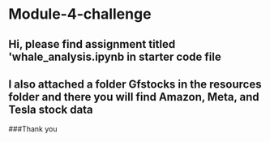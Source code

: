 # Module-4-challenge

## Hi, please find assignment titled 'whale_analysis.ipynb in starter code file
## I also attached a folder Gfstocks in the resources folder and there you will find Amazon, Meta, and Tesla stock data

###Thank you 

